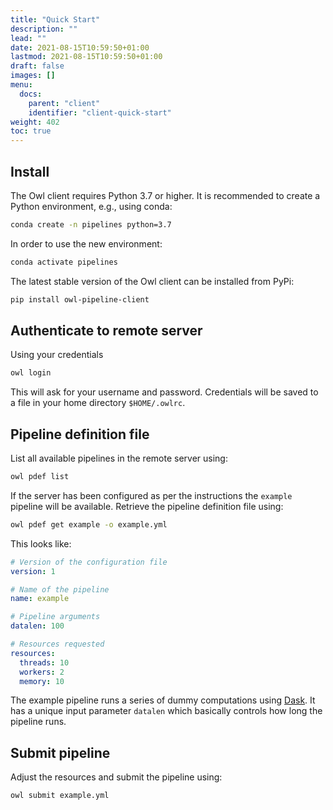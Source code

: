 ```yaml
---
title: "Quick Start"
description: ""
lead: ""
date: 2021-08-15T10:59:50+01:00
lastmod: 2021-08-15T10:59:50+01:00
draft: false
images: []
menu: 
  docs:
    parent: "client"
    identifier: "client-quick-start"
weight: 402
toc: true
---
```


## Install

The Owl client requires Python 3.7 or higher. It is recommended to create a Python environment,
e.g., using conda:

```bash
conda create -n pipelines python=3.7
```

In order to use the new environment:

```bash
conda activate pipelines
```

The latest stable version of the Owl client can be installed from PyPi:

```bash
pip install owl-pipeline-client
```

## Authenticate to remote server

Using your credentials 

```bash
owl login
```

This will ask for your username and password. Credentials will be saved to a file in your home 
directory `$HOME/.owlrc`.

## Pipeline definition file

List all available pipelines in the remote server using:

```bash
owl pdef list
```

If the server has been configured as per the
instructions the `example` pipeline will be available.
Retrieve the pipeline definition file using:

```bash
owl pdef get example -o example.yml
```

This looks like:

```yaml
# Version of the configuration file
version: 1

# Name of the pipeline
name: example

# Pipeline arguments
datalen: 100

# Resources requested
resources:
  threads: 10
  workers: 2
  memory: 10
```

The example pipeline runs a series of dummy computations using [Dask](https://dask.org). 
It has a unique input parameter
`datalen` which basically controls how long the pipeline runs. 

## Submit pipeline

Adjust the resources and submit the pipeline using:

```bash
owl submit example.yml
```



